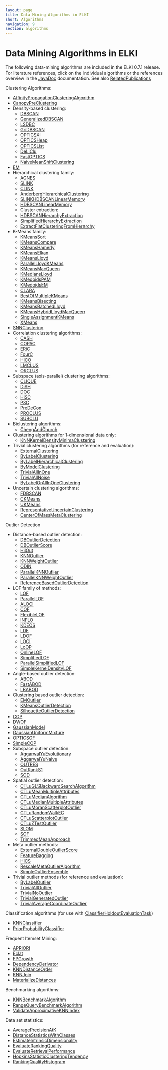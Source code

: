 ```yaml
---
layout: page
title: Data Mining Algorithms in ELKI
short: Algorithms
navigation: 9
section: algorithms
---
```


Data Mining Algorithms in ELKI
==============================

The following data-mining algorithms are included in the ELKI 0.7.1 release.
For literature references, click on the individual algorithms or the references overview in the [JavaDoc](/dev/javadoc) documentation. See also [RelatedPublications](/related)

Clustering Algorithms:

- [AffinityPropagationClusteringAlgorithm](/releases/current/doc/de/lmu/ifi/dbs/elki/algorithm/clustering/affinitypropagation/AffinityPropagationClusteringAlgorithm.html)
- [CanopyPreClustering](/releases/current/doc/de/lmu/ifi/dbs/elki/algorithm/clustering/CanopyPreClustering.html)
- Density-based clustering:
  - [DBSCAN](/releases/current/doc/de/lmu/ifi/dbs/elki/algorithm/clustering/DBSCAN.html)
  - [GeneralizedDBSCAN](/releases/current/doc/de/lmu/ifi/dbs/elki/algorithm/clustering/gdbscan/GeneralizedDBSCAN.html)
  - [LSDBC](/releases/current/doc/de/lmu/ifi/dbs/elki/algorithm/clustering/gdbscan/LSDBC.html)
  - [GriDBSCAN](/releases/current/doc/de/lmu/ifi/dbs/elki/algorithm/clustering/GriDBSCAN.html)
  - [OPTICSXi](/releases/current/doc/de/lmu/ifi/dbs/elki/algorithm/clustering/optics/OPTICSXi.html)
  - [OPTICSHeap](/releases/current/doc/de/lmu/ifi/dbs/elki/algorithm/clustering/optics/OPTICSHeap.html)
  - [OPTICSList](/releases/current/doc/de/lmu/ifi/dbs/elki/algorithm/clustering/optics/OPTICSList.html)
  - [DeLiClu](/releases/current/doc/de/lmu/ifi/dbs/elki/algorithm/clustering/optics/DeLiClu.html)
  - [FastOPTICS](/releases/current/doc/de/lmu/ifi/dbs/elki/algorithm/clustering/optics/FastOPTICS.html)
  - [NaiveMeanShiftClustering](/releases/current/doc/de/lmu/ifi/dbs/elki/algorithm/clustering/NaiveMeanShiftClustering.html)
- [EM](/releases/current/doc/de/lmu/ifi/dbs/elki/algorithm/clustering/em/EM.html)
- Hierarchical clustering family:
  - [AGNES](/releases/current/doc/de/lmu/ifi/dbs/elki/algorithm/clustering/hierarchical/AGNES.html)
  - [SLINK](/releases/current/doc/de/lmu/ifi/dbs/elki/algorithm/clustering/hierarchical/SLINK.html)
  - [CLINK](/releases/current/doc/de/lmu/ifi/dbs/elki/algorithm/clustering/hierarchical/CLINK.html)
  - [AnderbergHierarchicalClustering](/releases/current/doc/de/lmu/ifi/dbs/elki/algorithm/clustering/hierarchical/AnderbergHierarchicalClustering.html)
  - [SLINKHDBSCANLinearMemory](/releases/current/doc/de/lmu/ifi/dbs/elki/algorithm/clustering/hierarchical/SLINKHDBSCANLinearMemory.html)
  - [HDBSCANLinearMemory](/releases/current/doc/de/lmu/ifi/dbs/elki/algorithm/clustering/hierarchical/HDBSCANLinearMemory.html)
  - Cluster extraction:
  - [HDBSCANHierarchyExtraction](/releases/current/doc/de/lmu/ifi/dbs/elki/algorithm/clustering/hierarchical/extraction/HDBSCANHierarchyExtraction.html)
  - [SimplifiedHierarchyExtraction](/releases/current/doc/de/lmu/ifi/dbs/elki/algorithm/clustering/hierarchical/extraction/SimplifiedHierarchyExtraction.html)
  - [ExtractFlatClusteringFromHierarchy](/releases/current/doc/de/lmu/ifi/dbs/elki/algorithm/clustering/hierarchical/extraction/ExtractFlatClusteringFromHierarchy.html)
- K-Means family:
  - [KMeansSort](/releases/current/doc/de/lmu/ifi/dbs/elki/algorithm/clustering/kmeans/KMeansSort.html)
  - [KMeansCompare](/releases/current/doc/de/lmu/ifi/dbs/elki/algorithm/clustering/kmeans/KMeansCompare.html)
  - [KMeansHamerly](/releases/current/doc/de/lmu/ifi/dbs/elki/algorithm/clustering/kmeans/KMeansHamerly.html)
  - [KMeansElkan](/releases/current/doc/de/lmu/ifi/dbs/elki/algorithm/clustering/kmeans/KMeansElkan.html)
  - [KMeansLloyd](/releases/current/doc/de/lmu/ifi/dbs/elki/algorithm/clustering/kmeans/KMeansLloyd.html)
  - [ParallelLloydKMeans](/releases/current/doc/de/lmu/ifi/dbs/elki/algorithm/clustering/kmeans/parallel/ParallelLloydKMeans.html)
  - [KMeansMacQueen](/releases/current/doc/de/lmu/ifi/dbs/elki/algorithm/clustering/kmeans/KMeansMacQueen.html)
  - [KMediansLloyd](/releases/current/doc/de/lmu/ifi/dbs/elki/algorithm/clustering/kmeans/KMediansLloyd.html)
  - [KMedoidsPAM](/releases/current/doc/de/lmu/ifi/dbs/elki/algorithm/clustering/kmeans/KMedoidsPAM.html)
  - [KMedoidsEM](/releases/current/doc/de/lmu/ifi/dbs/elki/algorithm/clustering/kmeans/KMedoidsEM.html)
  - [CLARA](/releases/current/doc/de/lmu/ifi/dbs/elki/algorithm/clustering/kmeans/CLARA.html)
  - [BestOfMultipleKMeans](/releases/current/doc/de/lmu/ifi/dbs/elki/algorithm/clustering/kmeans/BestOfMultipleKMeans.html)
  - [KMeansBisecting](/releases/current/doc/de/lmu/ifi/dbs/elki/algorithm/clustering/kmeans/KMeansBisecting.html)
  - [KMeansBatchedLloyd](/releases/current/doc/de/lmu/ifi/dbs/elki/algorithm/clustering/kmeans/KMeansBatchedLloyd.html)
  - [KMeansHybridLloydMacQueen](/releases/current/doc/de/lmu/ifi/dbs/elki/algorithm/clustering/kmeans/KMeansHybridLloydMacQueen.html)
  - [SingleAssignmentKMeans](/releases/current/doc/de/lmu/ifi/dbs/elki/algorithm/clustering/kmeans/SingleAssignmentKMeans.html)
  - [XMeans](/releases/current/doc/de/lmu/ifi/dbs/elki/algorithm/clustering/kmeans/XMeans.html)
- [SNNClustering](/releases/current/doc/de/lmu/ifi/dbs/elki/algorithm/clustering/SNNClustering.html)
- Correlation clustering algorithms:
  - [CASH](/releases/current/doc/de/lmu/ifi/dbs/elki/algorithm/clustering/correlation/CASH.html)
  - [COPAC](/releases/current/doc/de/lmu/ifi/dbs/elki/algorithm/clustering/correlation/COPAC.html)
  - [ERiC](/releases/current/doc/de/lmu/ifi/dbs/elki/algorithm/clustering/correlation/ERiC.html)
  - [FourC](/releases/current/doc/de/lmu/ifi/dbs/elki/algorithm/clustering/correlation/FourC.html)
  - [HiCO](/releases/current/doc/de/lmu/ifi/dbs/elki/algorithm/clustering/correlation/HiCO.html)
  - [LMCLUS](/releases/current/doc/de/lmu/ifi/dbs/elki/algorithm/clustering/correlation/LMCLUS.html)
  - [ORCLUS](/releases/current/doc/de/lmu/ifi/dbs/elki/algorithm/clustering/correlation/ORCLUS.html)
- Subspace (axis-parallel) clustering algorithms:
  - [CLIQUE](/releases/current/doc/de/lmu/ifi/dbs/elki/algorithm/clustering/subspace/CLIQUE.html)
  - [DiSH](/releases/current/doc/de/lmu/ifi/dbs/elki/algorithm/clustering/subspace/DiSH.html)
  - [DOC](/releases/current/doc/de/lmu/ifi/dbs/elki/algorithm/clustering/subspace/DOC.html)
  - [HiSC](/releases/current/doc/de/lmu/ifi/dbs/elki/algorithm/clustering/subspace/HiSC.html)
  - [P3C](/releases/current/doc/de/lmu/ifi/dbs/elki/algorithm/clustering/subspace/P3C.html)
  - [PreDeCon](/releases/current/doc/de/lmu/ifi/dbs/elki/algorithm/clustering/subspace/PreDeCon.html)
  - [PROCLUS](/releases/current/doc/de/lmu/ifi/dbs/elki/algorithm/clustering/subspace/PROCLUS.html)
  - [SUBCLU](/releases/current/doc/de/lmu/ifi/dbs/elki/algorithm/clustering/subspace/SUBCLU.html)
- Biclustering algorithms:
  - [ChengAndChurch](/releases/current/doc/de/lmu/ifi/dbs/elki/algorithm/clustering/biclustering/ChengAndChurch.html)
- Clustering algorithms for 1-dimensional data only:
  - [KNNKernelDensityMinimaClustering](/releases/current/doc/de/lmu/ifi/dbs/elki/algorithm/clustering/onedimensional/KNNKernelDensityMinimaClustering.html)
- Trivial clustering algorithms (for reference and evaluation):
  - [ExternalClustering](/releases/current/doc/de/lmu/ifi/dbs/elki/algorithm/clustering/meta/ExternalClustering.html)
  - [ByLabelClustering](/releases/current/doc/de/lmu/ifi/dbs/elki/algorithm/clustering/trivial/ByLabelClustering.html)
  - [ByLabelHierarchicalClustering](/releases/current/doc/de/lmu/ifi/dbs/elki/algorithm/clustering/trivial/ByLabelHierarchicalClustering.html)
  - [ByModelClustering](/releases/current/doc/de/lmu/ifi/dbs/elki/algorithm/clustering/trivial/ByModelClustering.html)
  - [TrivialAllInOne](/releases/current/doc/de/lmu/ifi/dbs/elki/algorithm/clustering/trivial/TrivialAllInOne.html)
  - [TrivialAllNoise](/releases/current/doc/de/lmu/ifi/dbs/elki/algorithm/clustering/trivial/TrivialAllNoise.html)
  - [ByLabelOrAllInOneClustering](/releases/current/doc/de/lmu/ifi/dbs/elki/algorithm/clustering/trivial/ByLabelOrAllInOneClustering.html)
- Uncertain clustering algorithms:
  - [FDBSCAN](/releases/current/doc/de/lmu/ifi/dbs/elki/algorithm/clustering/uncertain/FDBSCAN.html)
  - [CKMeans](/releases/current/doc/de/lmu/ifi/dbs/elki/algorithm/clustering/uncertain/CKMeans.html)
  - [UKMeans](/releases/current/doc/de/lmu/ifi/dbs/elki/algorithm/clustering/uncertain/UKMeans.html)
  - [RepresentativeUncertainClustering](/releases/current/doc/de/lmu/ifi/dbs/elki/algorithm/clustering/uncertain/RepresentativeUncertainClustering.html)
  - [CenterOfMassMetaClustering](/releases/current/doc/de/lmu/ifi/dbs/elki/algorithm/clustering/uncertain/CenterOfMassMetaClustering.html)

Outlier Detection

- Distance-based outlier detection:
  - [DBOutlierDetection](/releases/current/doc/de/lmu/ifi/dbs/elki/algorithm/outlier/distance/DBOutlierDetection.html)
  - [DBOutlierScore](/releases/current/doc/de/lmu/ifi/dbs/elki/algorithm/outlier/distance/DBOutlierScore.html)
  - [HilOut](/releases/current/doc/de/lmu/ifi/dbs/elki/algorithm/outlier/distance/HilOut.html)
  - [KNNOutlier](/releases/current/doc/de/lmu/ifi/dbs/elki/algorithm/outlier/distance/KNNOutlier.html)
  - [KNNWeightOutlier](/releases/current/doc/de/lmu/ifi/dbs/elki/algorithm/outlier/distance/KNNWeightOutlier.html)
  - [ODIN](/releases/current/doc/de/lmu/ifi/dbs/elki/algorithm/outlier/distance/ODIN.html)
  - [ParallelKNNOutlier](/releases/current/doc/de/lmu/ifi/dbs/elki/algorithm/outlier/distance/parallel/ParallelKNNOutlier.html)
  - [ParallelKNNWeightOutlier](/releases/current/doc/de/lmu/ifi/dbs/elki/algorithm/outlier/distance/parallel/ParallelKNNWeightOutlier.html)
  - [ReferenceBasedOutlierDetection](/releases/current/doc/de/lmu/ifi/dbs/elki/algorithm/outlier/distance/ReferenceBasedOutlierDetection.html)
- LOF family of methods:
  - [LOF](/releases/current/doc/de/lmu/ifi/dbs/elki/algorithm/outlier/lof/LOF.html)
  - [ParallelLOF](/releases/current/doc/de/lmu/ifi/dbs/elki/algorithm/outlier/lof/parallel/ParallelLOF.html)
  - [ALOCI](/releases/current/doc/de/lmu/ifi/dbs/elki/algorithm/outlier/lof/ALOCI.html)
  - [COF](/releases/current/doc/de/lmu/ifi/dbs/elki/algorithm/outlier/lof/COF.html)
  - [FlexibleLOF](/releases/current/doc/de/lmu/ifi/dbs/elki/algorithm/outlier/lof/FlexibleLOF.html)
  - [INFLO](/releases/current/doc/de/lmu/ifi/dbs/elki/algorithm/outlier/lof/INFLO.html)
  - [KDEOS](/releases/current/doc/de/lmu/ifi/dbs/elki/algorithm/outlier/lof/KDEOS.html)
  - [LDF](/releases/current/doc/de/lmu/ifi/dbs/elki/algorithm/outlier/lof/LDF.html)
  - [LDOF](/releases/current/doc/de/lmu/ifi/dbs/elki/algorithm/outlier/lof/LDOF.html)
  - [LOCI](/releases/current/doc/de/lmu/ifi/dbs/elki/algorithm/outlier/lof/LOCI.html)
  - [LoOP](/releases/current/doc/de/lmu/ifi/dbs/elki/algorithm/outlier/lof/LoOP.html)
  - [OnlineLOF](/releases/current/doc/de/lmu/ifi/dbs/elki/algorithm/outlier/lof/OnlineLOF.html)
  - [SimplifiedLOF](/releases/current/doc/de/lmu/ifi/dbs/elki/algorithm/outlier/lof/SimplifiedLOF.html)
  - [ParallelSimplifiedLOF](/releases/current/doc/de/lmu/ifi/dbs/elki/algorithm/outlier/lof/ParallelSimplifiedLOF.html)
  - [SimpleKernelDensityLOF](/releases/current/doc/de/lmu/ifi/dbs/elki/algorithm/outlier/lof/SimpleKernelDensityLOF.html)
- Angle-based outlier detection:
  - [ABOD](/releases/current/doc/de/lmu/ifi/dbs/elki/algorithm/outlier/anglebased/ABOD.html)
  - [FastABOD](/releases/current/doc/de/lmu/ifi/dbs/elki/algorithm/outlier/anglebased/FastABOD.html)
  - [LBABOD](/releases/current/doc/de/lmu/ifi/dbs/elki/algorithm/outlier/anglebased/LBABOD.html)
- Clustering based outlier detection:
  - [EMOutlier](/releases/current/doc/de/lmu/ifi/dbs/elki/algorithm/outlier/clustering/EMOutlier.html)
  - [KMeansOutlierDetection](/releases/current/doc/de/lmu/ifi/dbs/elki/algorithm/outlier/clustering/KMeansOutlierDetection.html)
  - [SilhouetteOutlierDetection](/releases/current/doc/de/lmu/ifi/dbs/elki/algorithm/outlier/clustering/SilhouetteOutlierDetection.html)
- [COP](/releases/current/doc/de/lmu/ifi/dbs/elki/algorithm/outlier/COP.html)
- [DWOF](/releases/current/doc/de/lmu/ifi/dbs/elki/algorithm/outlier/DWOF.html)
- [GaussianModel](/releases/current/doc/de/lmu/ifi/dbs/elki/algorithm/outlier/GaussianModel.html)
- [GaussianUniformMixture](/releases/current/doc/de/lmu/ifi/dbs/elki/algorithm/outlier/GaussianUniformMixture.html)
- [OPTICSOF](/releases/current/doc/de/lmu/ifi/dbs/elki/algorithm/outlier/OPTICSOF.html)
- [SimpleCOP](/releases/current/doc/de/lmu/ifi/dbs/elki/algorithm/outlier/SimpleCOP.html)
- Subspace outlier detection:
  - [AggarwalYuEvolutionary](/releases/current/doc/de/lmu/ifi/dbs/elki/algorithm/outlier/subspace/AggarwalYuEvolutionary.html)
  - [AggarwalYuNaive](/releases/current/doc/de/lmu/ifi/dbs/elki/algorithm/outlier/subspace/AggarwalYuNaive.html)
  - [OUTRES](/releases/current/doc/de/lmu/ifi/dbs/elki/algorithm/outlier/subspace/OUTRES.html)
  - [OutRankS1](/releases/current/doc/de/lmu/ifi/dbs/elki/algorithm/outlier/subspace/OutRankS1.html)
  - [SOD](/releases/current/doc/de/lmu/ifi/dbs/elki/algorithm/outlier/subspace/SOD.html)
- Spatial outlier detection:
  - [CTLuGLSBackwardSearchAlgorithm](/releases/current/doc/de/lmu/ifi/dbs/elki/algorithm/outlier/spatial/CTLuGLSBackwardSearchAlgorithm.html)
  - [CTLuMeanMultipleAttributes](/releases/current/doc/de/lmu/ifi/dbs/elki/algorithm/outlier/spatial/CTLuMeanMultipleAttributes.html)
  - [CTLuMedianAlgorithm](/releases/current/doc/de/lmu/ifi/dbs/elki/algorithm/outlier/spatial/CTLuMedianAlgorithm.html)
  - [CTLuMedianMultipleAttributes](/releases/current/doc/de/lmu/ifi/dbs/elki/algorithm/outlier/spatial/CTLuMedianMultipleAttributes.html)
  - [CTLuMoranScatterplotOutlier](/releases/current/doc/de/lmu/ifi/dbs/elki/algorithm/outlier/spatial/CTLuMoranScatterplotOutlier.html)
  - [CTLuRandomWalkEC](/releases/current/doc/de/lmu/ifi/dbs/elki/algorithm/outlier/spatial/CTLuRandomWalkEC.html)
  - [CTLuScatterplotOutlier](/releases/current/doc/de/lmu/ifi/dbs/elki/algorithm/outlier/spatial/CTLuScatterplotOutlier.html)
  - [CTLuZTestOutlier](/releases/current/doc/de/lmu/ifi/dbs/elki/algorithm/outlier/spatial/CTLuZTestOutlier.html)
  - [SLOM](/releases/current/doc/de/lmu/ifi/dbs/elki/algorithm/outlier/spatial/SLOM.html)
  - [SOF](/releases/current/doc/de/lmu/ifi/dbs/elki/algorithm/outlier/spatial/SOF.html)
  - [TrimmedMeanApproach](/releases/current/doc/de/lmu/ifi/dbs/elki/algorithm/outlier/spatial/TrimmedMeanApproach.html)
- Meta outlier methods:
  - [ExternalDoubleOutlierScore](/releases/current/doc/de/lmu/ifi/dbs/elki/algorithm/outlier/meta/ExternalDoubleOutlierScore.html)
  - [FeatureBagging](/releases/current/doc/de/lmu/ifi/dbs/elki/algorithm/outlier/meta/FeatureBagging.html)
  - [HiCS](/releases/current/doc/de/lmu/ifi/dbs/elki/algorithm/outlier/meta/HiCS.html)
  - [RescaleMetaOutlierAlgorithm](/releases/current/doc/de/lmu/ifi/dbs/elki/algorithm/outlier/meta/RescaleMetaOutlierAlgorithm.html)
  - [SimpleOutlierEnsemble](/releases/current/doc/de/lmu/ifi/dbs/elki/algorithm/outlier/meta/SimpleOutlierEnsemble.html)
- Trivial outlier methods (for reference and evaluation):
  - [ByLabelOutlier](/releases/current/doc/de/lmu/ifi/dbs/elki/algorithm/outlier/trivial/ByLabelOutlier.html)
  - [TrivialAllOutlier](/releases/current/doc/de/lmu/ifi/dbs/elki/algorithm/outlier/trivial/TrivialAllOutlier.html)
  - [TrivialNoOutlier](/releases/current/doc/de/lmu/ifi/dbs/elki/algorithm/outlier/trivial/TrivialNoOutlier.html)
  - [TrivialGeneratedOutlier](/releases/current/doc/de/lmu/ifi/dbs/elki/algorithm/outlier/trivial/TrivialGeneratedOutlier.html)
  - [TrivialAverageCoordinateOutlier](/releases/current/doc/de/lmu/ifi/dbs/elki/algorithm/outlier/trivial/TrivialAverageCoordinateOutlier.html)
  
Classification algorithms (for use with [ClassifierHoldoutEvaluationTask](/releases/current/doc/de/lmu/ifi/dbs/elki/application/ClassifierHoldoutEvaluationTask.html))

- [KNNClassifier](/releases/current/doc/de/lmu/ifi/dbs/elki/algorithm/classification/KNNClassifier.html)
- [PriorProbabilityClassifier](/releases/current/doc/de/lmu/ifi/dbs/elki/algorithm/classification/PriorProbabilityClassifier.html)

Frequent Itemset Mining:

- [APRIORI](/releases/current/doc/de/lmu/ifi/dbs/elki/algorithm/itemsetmining/APRIORI.html)
- [Eclat](/releases/current/doc/de/lmu/ifi/dbs/elki/algorithm/itemsetmining/Eclat.html)
- [FPGrowth](/releases/current/doc/de/lmu/ifi/dbs/elki/algorithm/itemsetmining/FPGrowth.html)
- [DependencyDerivator](/releases/current/doc/de/lmu/ifi/dbs/elki/algorithm/DependencyDerivator.html)
- [KNNDistanceOrder](/releases/current/doc/de/lmu/ifi/dbs/elki/algorithm/KNNDistanceOrder.html)
- [KNNJoin](/releases/current/doc/de/lmu/ifi/dbs/elki/algorithm/KNNJoin.html)
- [MaterializeDistances](/releases/current/doc/de/lmu/ifi/dbs/elki/algorithm/MaterializeDistances.html)

Benchmarking algorithms:

- [KNNBenchmarkAlgorithm](/releases/current/doc/de/lmu/ifi/dbs/elki/algorithm/benchmark/KNNBenchmarkAlgorithm.html)
- [RangeQueryBenchmarkAlgorithm](/releases/current/doc/de/lmu/ifi/dbs/elki/algorithm/benchmark/RangeQueryBenchmarkAlgorithm.html)
- [ValidateApproximativeKNNIndex](/releases/current/doc/de/lmu/ifi/dbs/elki/algorithm/benchmark/ValidateApproximativeKNNIndex.html)

Data set statistics:

- [AveragePrecisionAtK](/releases/current/doc/de/lmu/ifi/dbs/elki/algorithm/statistics/AveragePrecisionAtK.html)
- [DistanceStatisticsWithClasses](/releases/current/doc/de/lmu/ifi/dbs/elki/algorithm/statistics/DistanceStatisticsWithClasses.html)
- [EstimateIntrinsicDimensionality](/releases/current/doc/de/lmu/ifi/dbs/elki/algorithm/statistics/EstimateIntrinsicDimensionality.html)
- [EvaluateRankingQuality](/releases/current/doc/de/lmu/ifi/dbs/elki/algorithm/statistics/EvaluateRankingQuality.html)
- [EvaluateRetrievalPerformance](/releases/current/doc/de/lmu/ifi/dbs/elki/algorithm/statistics/EvaluateRetrievalPerformance.html)
- [HopkinsStatisticClusteringTendency](/releases/current/doc/de/lmu/ifi/dbs/elki/algorithm/statistics/HopkinsStatisticClusteringTendency.html)
- [RankingQualityHistogram](/releases/current/doc/de/lmu/ifi/dbs/elki/algorithm/statistics/RankingQualityHistogram.html)

